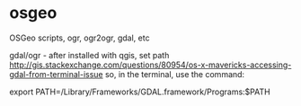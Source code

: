 # osgeo
OSGeo scripts, ogr, ogr2ogr, gdal, etc

gdal/ogr - after installed with qgis, set path
http://gis.stackexchange.com/questions/80954/os-x-mavericks-accessing-gdal-from-terminal-issue
so, in the terminal, use the command:

  export PATH=/Library/Frameworks/GDAL.framework/Programs:$PATH

